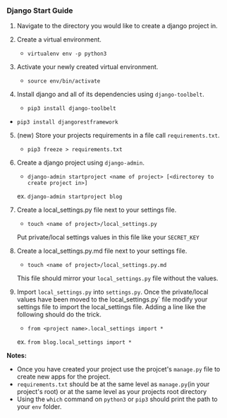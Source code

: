 ### Django Start Guide

1. Navigate to the directory you would like to create a django project in.

2. Create a virtual environment.
	
	* `virtualenv env -p python3`

3. Activate your newly created virtual environment.
	
	* `source env/bin/activate`

4. Install django and all of its dependencies using `django-toolbelt`.  
	
	* `pip3 install django-toolbelt`
  * `pip3 install djangorestframework`

5. (new) Store your projects requirements in a file call `requirements.txt`.
	
	* `pip3 freeze > requirements.txt`

6. Create a django project using `django-admin`.
	
	* `django-admin startproject <name of project> [<directorey to create project in>]`
	
	ex. `django-admin startproject blog`

7. Create a local_settings.py file next to your settings file.
	
	* `touch <name of project>/local_settings.py`
	
	Put private/local settings values in this file like your `SECRET_KEY`

8. Create a local_settings.py.md file next to your settings file.
	
	* `touch <name of project>/local_settings.py.md`
	
	This file should mirror your `local_settings.py` file without the values.

9. Import `local_settings.py` into `settings.py`. Once the private/local values have been moved to the 
local_settings.py` file modify your settings file to import the local_settings file. Adding a line like 
the following should do the trick.

	* `from <project name>.local_settings import *`

	ex. `from blog.local_settings import *`



__Notes:__  
* Once you have created your project use the projcet's `manage.py` file to create new apps for the project.
* `requirements.txt` should be at the same level as `manage.py`(in your project's root) or at the same level as your projects root directory
* Using the `which` command on `python3` or `pip3` should print the path to your `env` folder.  
